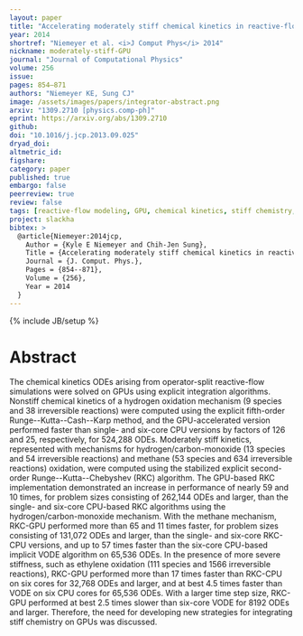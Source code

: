 ```yaml
---
layout: paper
title: "Accelerating moderately stiff chemical kinetics in reactive-flow simulations using GPUs"
year: 2014
shortref: "Niemeyer et al. <i>J Comput Phys</i> 2014"
nickname: moderately-stiff-GPU
journal: "Journal of Computational Physics"
volume: 256
issue:
pages: 854–871
authors: "Niemeyer KE, Sung CJ"
image: /assets/images/papers/integrator-abstract.png
arxiv: "1309.2710 [physics.comp-ph]"
eprint: https://arxiv.org/abs/1309.2710
github:
doi: "10.1016/j.jcp.2013.09.025"
dryad_doi:
altmetric_id:
figshare:
category: paper
published: true
embargo: false
peerreview: true
review: false
tags: [reactive-flow modeling, GPU, chemical kinetics, stiff chemistry, CUDA]
project: slackha
bibtex: >
  @article{Niemeyer:2014jcp,
    Author = {Kyle E Niemeyer and Chih-Jen Sung},
    Title = {Accelerating moderately stiff chemical kinetics in reactive-flow simulations using GPUs},
    Journal = {J. Comput. Phys.},
    Pages = {854--871},
    Volume = {256},
    Year = 2014
  }
---
```

{% include JB/setup %}

# Abstract

The chemical kinetics ODEs arising from operator-split reactive-flow simulations were solved on GPUs using explicit integration algorithms. Nonstiff chemical kinetics of a hydrogen oxidation mechanism (9 species and 38 irreversible reactions) were computed using the explicit fifth-order Runge--Kutta--Cash--Karp method, and the GPU-accelerated version performed faster than single- and six-core CPU versions by factors of 126 and 25, respectively, for 524,288 ODEs. Moderately stiff kinetics, represented with mechanisms for hydrogen/carbon-monoxide (13 species and 54 irreversible reactions) and methane (53 species and 634 irreversible reactions) oxidation, were computed using the stabilized explicit second-order Runge--Kutta--Chebyshev (RKC) algorithm. The GPU-based RKC implementation demonstrated an increase in performance of nearly 59 and 10 times, for problem sizes consisting of 262,144 ODEs and larger, than the single- and six-core CPU-based RKC algorithms using the hydrogen/carbon-monoxide mechanism. With the methane mechanism, RKC-GPU performed more than 65 and 11 times faster, for problem sizes consisting of 131,072 ODEs and larger, than the single- and six-core RKC-CPU versions, and up to 57 times faster than the six-core CPU-based implicit VODE algorithm on 65,536 ODEs. In the presence of more severe stiffness, such as ethylene oxidation (111 species and 1566 irreversible reactions), RKC-GPU performed more than 17 times faster than RKC-CPU on six cores for 32,768 ODEs and larger, and at best 4.5 times faster than VODE on six CPU cores for 65,536 ODEs. With a larger time step size, RKC-GPU performed at best 2.5 times slower than six-core VODE for 8192 ODEs and larger. Therefore, the need for developing new strategies for integrating stiff chemistry on GPUs was discussed.
